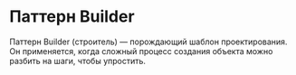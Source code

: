 # Паттерн Builder

Паттерн ​Builder (строитель) — порождающий шаблон проектирования. Он применяется, когда сложный процесс создания объекта можно разбить на шаги, чтобы упростить.
